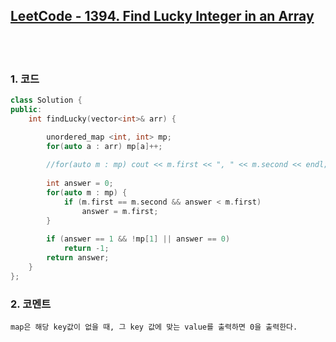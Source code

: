 [LeetCode - 1394. Find Lucky Integer in an Array](https://leetcode.com/problems/find-lucky-integer-in-an-array/)
-------------------------------------

<br>
<br>

### 1. 코드

```cpp
class Solution {
public:
    int findLucky(vector<int>& arr) {

        unordered_map <int, int> mp;
        for(auto a : arr) mp[a]++;
        
        //for(auto m : mp) cout << m.first << ", " << m.second << endl;
        
        int answer = 0;  
        for(auto m : mp) {
            if (m.first == m.second && answer < m.first)
                answer = m.first;
        }
        
        if (answer == 1 && !mp[1] || answer == 0)
            return -1;
        return answer;
    }
};
```

### 2. 코멘트

    map은 해당 key값이 없을 때, 그 key 값에 맞는 value를 출력하면 0을 출력한다.
